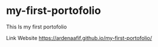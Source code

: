 # my-first-portofolio
This Is my first portofolio

Link Website
https://ardenaafif.github.io/my-first-portofolio/
